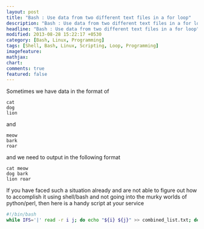 ```yaml
---
layout: post
title: "Bash : Use data from two different text files in a for loop"
description: "Bash : Use data from two different text files in a for loop"
headline: "Bash : Use data from two different text files in a for loop"
modified: 2013-08-28 15:22:17 +0530
category: [Bash, Linux, Programming]
tags: [Shell, Bash, Linux, Scripting, Loop, Programming]
imagefeature: 
mathjax: 
chart: 
comments: true
featured: false
---
```

Sometimes we have data in the format of

```
cat
dog
lion
```
and

```
meow
bark
roar
```

and we need to output in the following format

```
cat meow
dog bark
lion roar
```

If you have faced such a situation already and are not able to figure out how to accomplish it using shell/bash and not going into the murky worlds of python/perl, then here is a handy script at your service

```bash
#!/bin/bash
while IFS='|' read -r i j; do echo "${i} ${j}" >> combined_list.txt; done < <(paste -d '|' animal.txt sound.txt)
```

